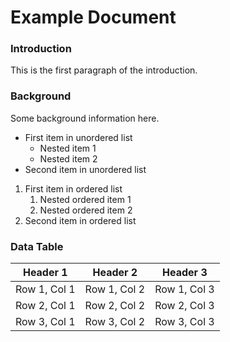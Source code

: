 # Example Document

### Introduction

This is the first paragraph of the introduction.

### Background

Some background information here.

- First item in unordered list
    - Nested item 1
    - Nested item 2
- Second item in unordered list

1. First item in ordered list
    1. Nested ordered item 1
    2. Nested ordered item 2
3. Second item in ordered list

### Data Table

| Header 1     | Header 2     | Header 3     |
|--------------|--------------|--------------|
| Row 1, Col 1 | Row 1, Col 2 | Row 1, Col 3 |
| Row 2, Col 1 | Row 2, Col 2 | Row 2, Col 3 |
| Row 3, Col 1 | Row 3, Col 2 | Row 3, Col 3 |